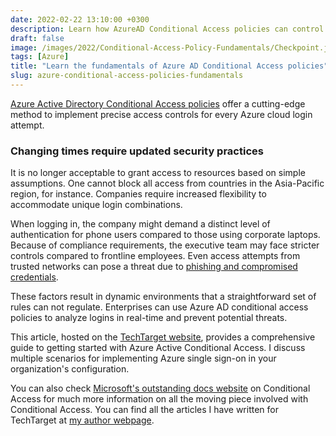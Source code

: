 ```yaml
---
date: 2022-02-22 13:10:00 +0300
description: Learn how AzureAD Conditional Access policies can control multi-factor authentication SSO attempts to the Azure cloud.
draft: false
image: /images/2022/Conditional-Access-Policy-Fundamentals/Checkpoint.jpg
tags: [Azure]
title: "Learn the fundamentals of Azure AD Conditional Access policies"
slug: azure-conditional-access-policies-fundamentals
---
```


[Azure Active Directory Conditional Access policies](https://docs.microsoft.com/en-us/azure/active-directory/conditional-access/concept-conditional-access-policy-common/?WT.mc_id=CDM-MVP-5004073) offer a cutting-edge method to implement precise access controls for every Azure cloud login attempt.

### Changing times require updated security practices

It is no longer acceptable to grant access to resources based on simple assumptions. One cannot block all access from countries in the Asia-Pacific region, for instance. Companies require increased flexibility to accommodate unique login combinations.

When logging in, the company might demand a distinct level of authentication for phone users compared to those using corporate laptops. Because of compliance requirements, the executive team may face stricter controls compared to frontline employees. Even access attempts from trusted networks can pose a threat due to [phishing and compromised credentials](https://www.techtarget.com/searchsecurity/tip/Nine-email-security-features-to-help-prevent-phishing-attacks).

These factors result in dynamic environments that a straightforward set of rules can not regulate. Enterprises can use Azure AD conditional access policies to analyze logins in real-time and prevent potential threats.

This article, hosted on the [TechTarget website](https://www.techtarget.com/searchwindowsserver/tutorial/Build-your-knowledge-of-Azure-AD-conditional-access-policies), provides a comprehensive guide to getting started with Azure Active Conditional Access. I discuss multiple scenarios for implementing Azure single sign-on in your organization's configuration.

You can also check [Microsoft's outstanding docs website](https://docs.microsoft.com/en-us/azure/active-directory/conditional-access/overview/?WT.mc_id=CDM-MVP-5004073) on Conditional Access for much more information on all the moving piece involved with Conditional Access. You can find all the articles I have written for TechTarget at [my author webpage](https://www.techtarget.com/contributor/Mike-Kanakos).
